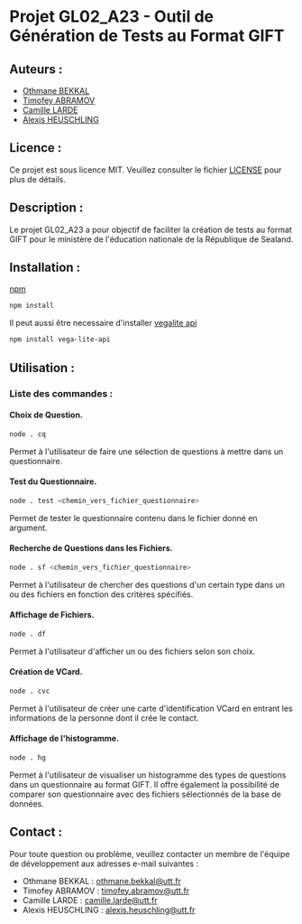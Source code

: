 # Projet GL02_A23 - Outil de Génération de Tests au Format GIFT

## Auteurs :
- [Othmane BEKKAL](https://github.com/0thmane1)
- [Timofey ABRAMOV](https://github.com/Tim843)
- [Camille LARDE](https://github.com/Camillelrd)
- [Alexis HEUSCHLING](https://github.com/PetiteGrange)

## Licence :
Ce projet est sous licence MIT. Veuillez consulter le fichier [LICENSE](LICENSE) pour plus de détails.

## Description :
Le projet GL02_A23 a pour objectif de faciliter la création de tests au format GIFT pour le ministère de l'éducation nationale de la République de Sealand.

## Installation :
[npm](https://www.npmjs.com/)

```bash
npm install
```

Il peut aussi être necessaire d'installer [vegalite api](https://www.npmjs.com/package/vega-lite-api)

```bash
npm install vega-lite-api
```

## Utilisation :
### Liste des commandes : 

#### Choix de Question.

```bash
node . cq
```
Permet à l'utilisateur de faire une sélection de questions à mettre dans un questionnaire.

#### Test du Questionnaire.

```bash
node . test <chemin_vers_fichier_questionnaire>
```
Permet de tester le questionnaire contenu dans le fichier donné en argument.

#### Recherche de Questions dans les Fichiers.

```bash
node . sf <chemin_vers_fichier_questionnaire>
```
Permet à l'utilisateur de chercher des questions d'un certain type dans un ou des fichiers en fonction des critères spécifiés.

#### Affichage de Fichiers.

```bash
node . df
```
Permet à l'utilisateur d'afficher un ou des fichiers selon son choix.

#### Création de VCard.

```bash
node . cvc
```
Permet à l'utilisateur de créer une carte d'identification VCard en entrant les informations de la personne dont il crée le contact.

#### Affichage de l'histogramme.

```bash
node . hg
```
Permet à l'utilisateur de visualiser un histogramme des types de questions dans un questionnaire au format GIFT. Il offre également la possibilité de comparer son questionnaire avec des fichiers sélectionnés de la base de données.



## Contact :
Pour toute question ou problème, veuillez contacter un membre de l'équipe de développement aux adresses e-mail suivantes :
- Othmane BEKKAL : othmane.bekkal@utt.fr
- Timofey ABRAMOV : timofey.abramov@utt.fr
- Camille LARDE : camille.larde@utt.fr
- Alexis HEUSCHLING : alexis.heuschling@utt.fr
 
